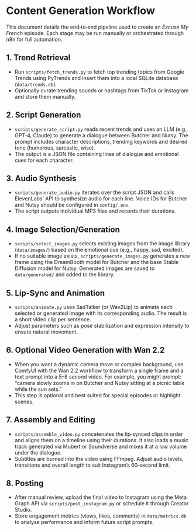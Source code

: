 # Content Generation Workflow

This document details the end‑to‑end pipeline used to create an *Excuse My French* episode. Each stage may be run manually or orchestrated through n8n for full automation.

## 1. Trend Retrieval

- Run `scripts/fetch_trends.py` to fetch top trending topics from Google Trends using PyTrends and insert them into a local SQLite database (`data/trends.db`).
- Optionally curate trending sounds or hashtags from TikTok or Instagram and store them manually.

## 2. Script Generation

- `scripts/generate_script.py` reads recent trends and uses an LLM (e.g., GPT‑4, Claude) to generate a dialogue between Butcher and Nutsy.  The prompt includes character descriptions, trending keywords and desired tone (humorous, sarcastic, wise).
- The output is a JSON file containing lines of dialogue and emotional cues for each character.

## 3. Audio Synthesis

- `scripts/generate_audio.py` iterates over the script JSON and calls ElevenLabs’ API to synthesize audio for each line.  Voice IDs for Butcher and Nutsy should be configured in `config/.env`.
- The script outputs individual MP3 files and records their durations.

## 4. Image Selection/Generation

- `scripts/select_images.py` selects existing images from the image library (`data/images/`) based on the emotional cue (e.g., happy, sad, excited).
- If no suitable image exists, `scripts/generate_images.py` generates a new frame using the DreamBooth model for Butcher and the base Stable Diffusion model for Nutsy.  Generated images are saved to `data/generated/` and added to the library.

## 5. Lip‑Sync and Animation

- `scripts/animate.py` uses SadTalker (or Wav2Lip) to animate each selected or generated image with its corresponding audio.  The result is a short video clip per sentence.
- Adjust parameters such as pose stabilization and expression intensity to ensure natural movement.

## 6. Optional Video Generation with Wan 2.2

- When you want a dynamic camera move or complex background, use ComfyUI with the Wan 2.2 workflow to transform a single frame and a text prompt into a 5–8 second video.  For example, you might prompt: “camera slowly zooms in on Butcher and Nutsy sitting at a picnic table while the sun sets.”
- This step is optional and best suited for special episodes or highlight scenes.

## 7. Assembly and Editing

- `scripts/assemble_video.py` concatenates the lip‑synced clips in order and aligns them on a timeline using their durations.  It also loads a music track generated via Mubert or Soundverse and mixes it at a low volume under the dialogue.
- Subtitles are burned into the video using FFmpeg.  Adjust audio levels, transitions and overall length to suit Instagram’s 60‑second limit.

## 8. Posting

- After manual review, upload the final video to Instagram using the Meta Graph API via `scripts/post_instagram.py` or schedule it through Creator Studio.
- Store engagement metrics (views, likes, comments) in `data/metrics.db` to analyse performance and inform future script prompts.